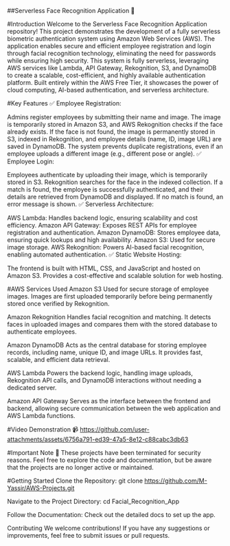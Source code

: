 ##Serverless Face Recognition Application 🚀

#Introduction
Welcome to the Serverless Face Recognition Application repository! This project demonstrates the development of a fully serverless biometric authentication system using Amazon Web Services (AWS).
The application enables secure and efficient employee registration and login through facial recognition technology, eliminating the need for passwords while ensuring high security.
This system is fully serverless, leveraging AWS services like Lambda, API Gateway, Rekognition, S3, and DynamoDB to create a scalable, cost-efficient, and highly available authentication platform.
Built entirely within the AWS Free Tier, it showcases the power of cloud computing, AI-based authentication, and serverless architecture.

#Key Features
✅ Employee Registration:

Admins register employees by submitting their name and image.
The image is temporarily stored in Amazon S3, and AWS Rekognition checks if the face already exists.
If the face is not found, the image is permanently stored in S3, indexed in Rekognition, and employee details (name, ID, image URL) are saved in DynamoDB.
The system prevents duplicate registrations, even if an employee uploads a different image (e.g., different pose or angle).
✅ Employee Login:

Employees authenticate by uploading their image, which is temporarily stored in S3.
Rekognition searches for the face in the indexed collection.
If a match is found, the employee is successfully authenticated, and their details are retrieved from DynamoDB and displayed.
If no match is found, an error message is shown.
✅ Serverless Architecture:

AWS Lambda: Handles backend logic, ensuring scalability and cost efficiency.
Amazon API Gateway: Exposes REST APIs for employee registration and authentication.
Amazon DynamoDB: Stores employee data, ensuring quick lookups and high availability.
Amazon S3: Used for secure image storage.
AWS Rekognition: Powers AI-based facial recognition, enabling automated authentication.
✅ Static Website Hosting:

The frontend is built with HTML, CSS, and JavaScript and hosted on Amazon S3.
Provides a cost-effective and scalable solution for web hosting.

#AWS Services Used
Amazon S3
Used for secure storage of employee images. Images are first uploaded temporarily before being permanently stored once verified by Rekognition.

Amazon Rekognition
Handles facial recognition and matching. It detects faces in uploaded images and compares them with the stored database to authenticate employees.

Amazon DynamoDB
Acts as the central database for storing employee records, including name, unique ID, and image URLs. It provides fast, scalable, and efficient data retrieval.

AWS Lambda
Powers the backend logic, handling image uploads, Rekognition API calls, and DynamoDB interactions without needing a dedicated server.

Amazon API Gateway
Serves as the interface between the frontend and backend, allowing secure communication between the web application and AWS Lambda functions.

#Video Demonstration 📹
https://github.com/user-attachments/assets/6756a791-ed39-47a5-8e12-c88cabc3db63

#Important Note 🚨
These projects have been terminated for security reasons. Feel free to explore the code and documentation, but be aware that the projects are no longer active or maintained.

#Getting Started
Clone the Repository: git clone https://github.com/M-Yassir/AWS-Projects.git

Navigate to the Project Directory: cd Facial_Recognition_App

Follow the Documentation: Check out the detailed docs to set up the app.

Contributing
We welcome contributions! If you have any suggestions or improvements, feel free to submit issues or pull requests.
